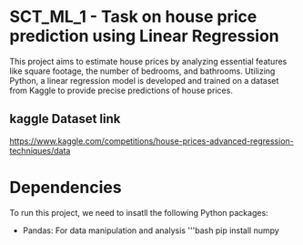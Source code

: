 # SCT_ML_1 - Task on house price prediction using Linear Regression 
This project aims to estimate house prices by analyzing essential features like square footage, the number of bedrooms, and bathrooms. Utilizing Python, a linear regression model is developed and trained on a dataset from Kaggle to provide precise predictions of house prices.

## kaggle Dataset link
https://www.kaggle.com/competitions/house-prices-advanced-regression-techniques/data

# Dependencies
To run this project, we need to insatll the following Python packages:
- Pandas: For data manipulation and analysis
    '''bash
  pip install numpy


